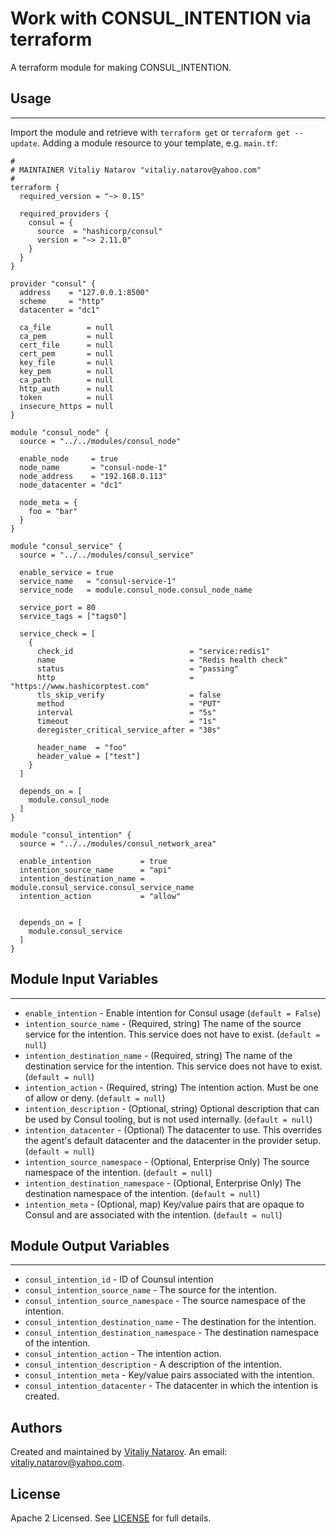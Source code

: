 # Work with CONSUL_INTENTION via terraform

A terraform module for making CONSUL_INTENTION.


## Usage
----------------------
Import the module and retrieve with ```terraform get``` or ```terraform get --update```. Adding a module resource to your template, e.g. `main.tf`:

```
#
# MAINTAINER Vitaliy Natarov "vitaliy.natarov@yahoo.com"
#
terraform {
  required_version = "~> 0.15"

  required_providers {
    consul = {
      source  = "hashicorp/consul"
      version = "~> 2.11.0"
    }
  }
}

provider "consul" {
  address    = "127.0.0.1:8500"
  scheme     = "http"
  datacenter = "dc1"

  ca_file        = null
  ca_pem         = null
  cert_file      = null
  cert_pem       = null
  key_file       = null
  key_pem        = null
  ca_path        = null
  http_auth      = null
  token          = null
  insecure_https = null
}

module "consul_node" {
  source = "../../modules/consul_node"

  enable_node     = true
  node_name       = "consul-node-1"
  node_address    = "192.168.0.113"
  node_datacenter = "dc1"

  node_meta = {
    foo = "bar"
  }
}

module "consul_service" {
  source = "../../modules/consul_service"

  enable_service = true
  service_name   = "consul-service-1"
  service_node   = module.consul_node.consul_node_name

  service_port = 80
  service_tags = ["tags0"]

  service_check = [
    {
      check_id                          = "service:redis1"
      name                              = "Redis health check"
      status                            = "passing"
      http                              = "https://www.hashicorptest.com"
      tls_skip_verify                   = false
      method                            = "PUT"
      interval                          = "5s"
      timeout                           = "1s"
      deregister_critical_service_after = "30s"

      header_name  = "foo"
      header_value = ["test"]
    }
  ]

  depends_on = [
    module.consul_node
  ]
}

module "consul_intention" {
  source = "../../modules/consul_network_area"

  enable_intention           = true
  intention_source_name      = "api"
  intention_destination_name = module.consul_service.consul_service_name
  intention_action           = "allow"


  depends_on = [
    module.consul_service
  ]
}
```

## Module Input Variables
----------------------
- `enable_intention` - Enable intention for Consul usage (`default = False`)
- `intention_source_name` - (Required, string) The name of the source service for the intention. This service does not have to exist. (`default = null`)
- `intention_destination_name` - (Required, string) The name of the destination service for the intention. This service does not have to exist. (`default = null`)
- `intention_action` - (Required, string) The intention action. Must be one of allow or deny. (`default = null`)
- `intention_description` - (Optional, string) Optional description that can be used by Consul tooling, but is not used internally. (`default = null`)
- `intention_datacenter` - (Optional) The datacenter to use. This overrides the agent's default datacenter and the datacenter in the provider setup. (`default = null`)
- `intention_source_namespace` - (Optional, Enterprise Only) The source namespace of the intention. (`default = null`)
- `intention_destination_namespace` - (Optional, Enterprise Only) The destination namespace of the intention. (`default = null`)
- `intention_meta` - (Optional, map) Key/value pairs that are opaque to Consul and are associated with the intention. (`default = null`)

## Module Output Variables
----------------------
- `consul_intention_id` - ID of Counsul intention
- `consul_intention_source_name` - The source for the intention.
- `consul_intention_source_namespace` - The source namespace of the intention.
- `consul_intention_destination_name` - The destination for the intention.
- `consul_intention_destination_namespace` - The destination namespace of the intention.
- `consul_intention_action` - The intention action.
- `consul_intention_description` - A description of the intention.
- `consul_intention_meta` - Key/value pairs associated with the intention.
- `consul_intention_datacenter` - The datacenter in which the intention is created.


## Authors

Created and maintained by [Vitaliy Natarov](https://github.com/SebastianUA). An email: [vitaliy.natarov@yahoo.com](vitaliy.natarov@yahoo.com).

## License

Apache 2 Licensed. See [LICENSE](https://github.com/SebastianUA/terraform/blob/master/LICENSE) for full details.
